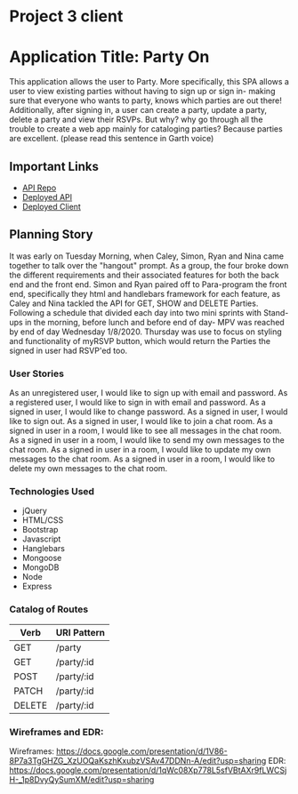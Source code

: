 # Project 3 client

# Application Title: Party On
This application allows the user to Party. More specifically, this SPA allows a user to view existing parties without having to sign up or sign in- making sure that everyone who wants to party, knows which parties are out there! Additionally, after signing in, a user can create a party, update a party, delete a party and view their RSVPs.
But why? why go through all the trouble to create a web app mainly for cataloging parties? Because parties are excellent. (please read this sentence in Garth voice)
## Important Links
- [API Repo](https://github.com/hippogitamus/project-3-api)
- [Deployed API](https://safe-hollows-46259.herokuapp.com/)
- [Deployed Client](https://hippogitamus.github.io/project-3-client/)
## Planning Story
It was early on Tuesday Morning, when Caley, Simon, Ryan and Nina came together to talk over the "hangout" prompt. As a group, the four broke down the different requirements and their associated features for both the back end and the front end.
Simon and Ryan paired off to Para-program the front end, specifically they html  and handlebars framework for each feature, as Caley and Nina tackled the API for GET, SHOW and DELETE Parties. Following a schedule that divided each day into two mini sprints with Stand-ups in the morning, before lunch and before end of day- MPV was reached by end of day Wednesday 1/8/2020. Thursday was use to focus on styling and functionality of myRSVP button, which would return the Parties the signed in user had RSVP'ed too.
### User Stories
As an unregistered user, I would like to sign up with email and password.
As a registered user, I would like to sign in with email and password.
As a signed in user, I would like to change password.
As a signed in user, I would like to sign out.
As a signed in user, I would like to join a chat room.
As a signed in user in a room, I would like to see all messages in the chat room.
As a signed in user in a room, I would like to send my own messages to the chat room.
As a signed in user in a room, I would like to update my own messages to the chat room.
As a signed in user in a room, I would like to delete my own messages to the chat room.
### Technologies Used
- jQuery
- HTML/CSS
- Bootstrap
- Javascript
- Hanglebars
- Mongoose
- MongoDB
- Node
- Express
### Catalog of Routes
Verb         |	URI Pattern
------------ | -------------
GET | /party
GET | /party/:id
POST | /party/:id
PATCH | /party/:id
DELETE | /party/:id
### Wireframes and EDR:
Wireframes: https://docs.google.com/presentation/d/1V86-8P7a3TgGHZG_XzUOQaKszhKxubzVSAv47DDNn-A/edit?usp=sharing
EDR: https://docs.google.com/presentation/d/1qWc08Xp778L5sfVBtAXr9fLWCSjH-_1p8DvyQySumXM/edit?usp=sharing
